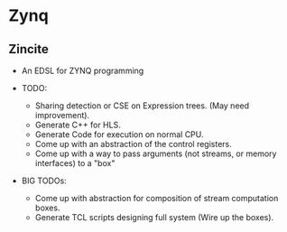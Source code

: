 # Zynq



## Zincite

- An EDSL for ZYNQ programming

- TODO:
  - Sharing detection or CSE on Expression trees. (May need improvement). 
  - Generate C++ for HLS.  
  - Generate Code for execution on normal CPU. 
  - Come up with an abstraction of the control registers. 
  - Come up with a way to pass arguments (not streams, or memory interfaces) 
    to a "box" 
  
- BIG TODOs: 
  - Come up with abstraction for composition of stream computation boxes. 
  - Generate TCL scripts designing full system (Wire up the boxes). 
  